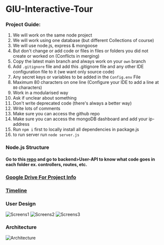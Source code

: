 # GIU-Interactive-Tour

### Project Guide:

1. We will work on the same node project
2. We will work using one database (but different Collections of course)
3. We will use node.js, express & mongoose
4. But don't change or add code or files in files or folders you did not create or worked on
   (Conflicts in merging)
5. Copy the latest main branch and always work on your `own` branch
6. Add `.gitignore` file and add this .gitignore file and any other IDE configuration file to
   it (we want only source code)
7. Any secret keys or variables to be added in the `Config.env` File
8. Maximum 80 characters on one line (Configure your IDE to add a line at `80` characters)
9. Work in a modularised way
10. Ask if unclear about something
11. Don't write deprecated code (there's always a better way)
12. Write lots of comments
13. Make sure you can access the github repo
16. Make sure you can access the mongoDB dashboard and add your ip-address
14. Run `npm i` first to locally install all dependencies in package.js
15. to run server run `node server.js`

### Node.js Structure
#### Go to this [repo](https://github.com/IyadElwy/Rabbit) and go to backend>User-API to know what code goes in each folder ex. controllers, routes, etc.

### [Google Drive For Project Info](https://drive.google.com/drive/folders/1x00-9WWL9fb0mNW7Gfo4_02n4-1UucQJ?usp=sharing)

### [Timeline](https://docs.google.com/spreadsheets/d/1VUADXDYOKRIcg6IPvLO37_ueoIYEWHhzrOpWv3jqqeA/edit?usp=sharing)

### User Design

![Screens1](https://user-images.githubusercontent.com/83036619/188689409-b54475b9-95d4-4413-b961-c87986c83d32.png)
![Screens2](https://user-images.githubusercontent.com/83036619/188689427-ac670ff7-2a7c-4f4f-9013-d45bf9afc19f.png)
![Screens3](https://user-images.githubusercontent.com/83036619/188689438-b8659c0c-c958-4fc1-aeaa-7a3ac2fd8575.png)

### Architecture

![Architecture](https://user-images.githubusercontent.com/83036619/188696377-c688c80f-e951-4c18-9210-5140c25f45ab.png)
